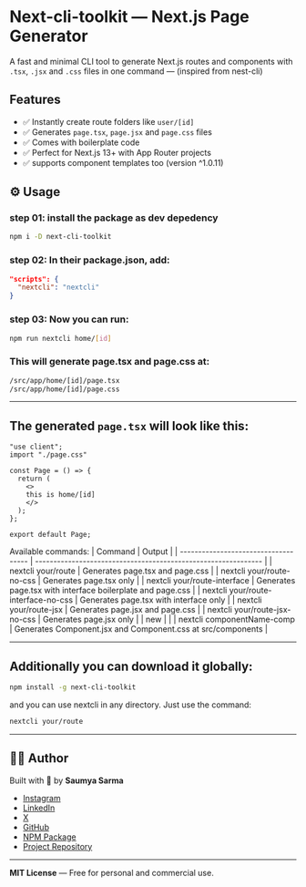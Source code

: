 # Next-cli-toolkit — Next.js Page Generator

A fast and minimal CLI tool to generate Next.js routes and components with `.tsx`, `.jsx` and `.css` files in one command — (inspired from nest-cli)

## Features

- ✅ Instantly create route folders like `user/[id]`
- ✅ Generates `page.tsx`, `page.jsx` and `page.css` files
- ✅ Comes with boilerplate code
- ✅ Perfect for Next.js 13+ with App Router projects
- ✅ supports component templates too (version ^1.0.11)


## ⚙️ Usage

### step 01: install the package as dev depedency
```bash
npm i -D next-cli-toolkit
```
### step 02: In their package.json, add:
```json
"scripts": {
  "nextcli": "nextcli"
}
```
### step 03: Now you can run:

```bash
npm run nextcli home/[id]
```

### This will generate page.tsx and page.css at:

```bash
/src/app/home/[id]/page.tsx
/src/app/home/[id]/page.css
```

---

##  The generated `page.tsx` will look like this:

```tsx
"use client";
import "./page.css"

const Page = () => {
  return (
    <>
    this is home/[id]
    </>
  );
};

export default Page;
```

Available commands: 
| Command                              | Output                                                         |
| ------------------------------------ | -------------------------------------------------------------- |
| nextcli your/route                   | Generates page.tsx and page.css                                |
| nextcli your/route-no-css            | Generates page.tsx only                                        |
| nextcli your/route-interface         | Generates page.tsx with interface boilerplate and page.css     |
| nextcli your/route-interface-no-css  | Generates page.tsx with interface only                         |
| nextcli your/route-jsx               | Generates page.jsx and page.css                                |
| nextcli your/route-jsx-no-css        | Generates page.jsx only                                        |
|                 new                  |                                                                |
| nextcli componentName-comp           | Generates Component.jsx and Component.css at src/components    |


---
## Additionally you can download it globally:

```bash
npm install -g next-cli-toolkit
```
and you can use nextcli in any directory. Just use the command:
```bash
nextcli your/route
```
---
## 👨‍💻 Author

Built with 💙 by **Saumya Sarma**

* [Instagram](https://www.instagram.com/developer_saumya)
* [LinkedIn](https://www.linkedin.com/in/saumya-sarma-2ab6a52a4/)
* [X](https://x.com/devloper_saumya)
* [GitHub](https://github.com/Saumya-Kanti-Sarma/)
* [NPM Package](https://www.npmjs.com/package/@saumya-sarma/nextcli)
* [Project Repository](https://github.com/Saumya-Kanti-Sarma/nextcli)

---

**MIT License** — Free for personal and commercial use.

```
